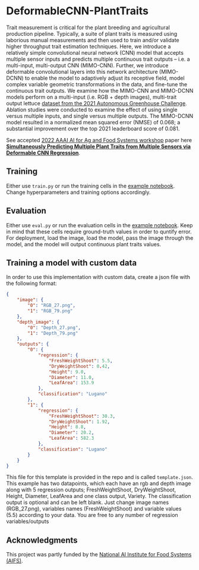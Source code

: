 # DeformableCNN-PlantTraits

Trait measurement is critical for the plant breeding and agricultural production pipeline. Typically, a suite of plant traits is measured using laborious manual measurements and then used to train and/or validate higher throughput trait estimation techniques. Here, we introduce a relatively simple convolutional neural network (CNN) model that accepts multiple sensor inputs and predicts multiple continuous trait outputs – i.e. a multi-input, multi-output CNN (MIMO-CNN). Further, we introduce deformable convolutional layers into this network architecture (MIMO-DCNN) to enable the model to adaptively adjust its receptive field, model complex variable geometric transformations in the data, and fine-tune the continuous trait outputs. We examine how the MIMO-CNN and MIMO-DCNN models perform on a multi-input (i.e. RGB + depth images), multi-trait output lettuce [dataset from the 2021 Autonomous Greenhouse Challenge](https://data.4tu.nl/articles/dataset/3rd_Autonomous_Greenhouse_Challenge_Online_Challenge_Lettuce_Images/15023088#!). Ablation studies were conducted to examine the effect of using single versus multiple inputs, and single versus multiple outputs. The MIMO-DCNN model resulted in a normalized mean squared error (NMSE) of 0.068; a substantial improvement over the top 2021 leaderboard score of 0.081.

See accepted [2022 AAAI AI for Ag and Food Systems workshop](https://aiafs-aaai2022.github.io/) paper here **[Simultaneously Predicting Multiple Plant Traits from Multiple Sensors via Deformable CNN Regression](https://arxiv.org/pdf/2112.03205.pdf)**.

## Training

Either use `train.py` or run the training cells in the [example notebook](https://colab.research.google.com/github/plant-ai-biophysics-lab/DeformableCNN-PlantTraits/blob/main/example.ipynb). Change hyperparameters and training options accordingly.


## Evaluation

Either use `eval.py` or run the evaluation cells in the [example notebook](https://colab.research.google.com/github/plant-ai-biophysics-lab/DeformableCNN-PlantTraits/blob/main/example.ipynb). Keep in mind that these cells require ground-truth values in order to quntify error. For deployment, load the image, load the model, pass the image through the model, and the model will output continuous plant traits values.

## Training a model with custom data
In order to use this implementation with custom data, create a json file with the following format:

```json
{
    "image": {
        "0": "RGB_27.png",
        "1": "RGB_79.png"
    },
    "depth_image": {
        "0": "Depth_27.png",
        "1": "Depth_79.png"
    },
    "outputs": {
        "0": {
            "regression": {
                "FreshWeightShoot": 5.5,
                "DryWeightShoot": 0.42,
                "Height": 9.0,
                "Diameter": 11.0,
                "LeafArea": 153.9
            },
            "classification": "Lugano"
        },
        "1": {
            "regression": {
                "FreshWeightShoot": 30.3,
                "DryWeightShoot": 1.92,
                "Height": 8.8,
                "Diameter": 20.2,
                "LeafArea": 582.3
            },
            "classification": "Lugano"
        }
    }
}
```

This file for this template is provided in the repo and is called `template.json`. This example has two datapoints, which each have an rgb and depth image along with 5 regression outputs; FreshWeightShoot, DryWeightShoot, Height, Diameter, LeafArea and one class output, Variety. The classification output is optional and can be left blank. Just change image names (RGB_27.png), variables names (FreshWeightShoot) and variable values (5.5) according to your data. You are free to any number of regression variables/outputs

## Acknowledgments

This project was partly funded by the [National AI Institute for Food Systems (AIFS)](https://aifs.ucdavis.edu).
